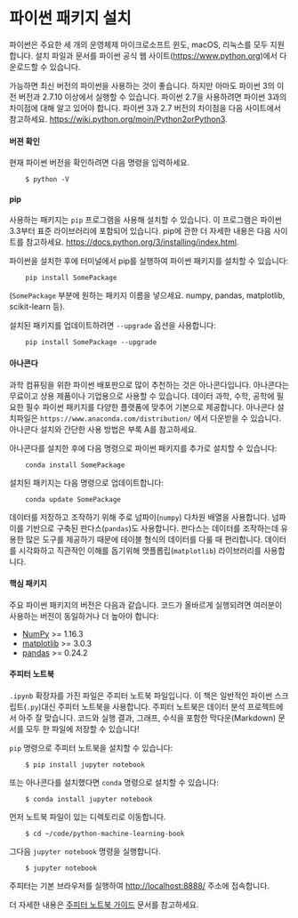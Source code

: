 #  파이썬 패키지 설치

파이썬은 주요한 세 개의 운영체제 마이크로소프트 윈도, macOS, 리눅스를 모두 지원합니다. 설치 파일과 문서를 파이썬 공식 웹 사이트(https://www.python.org)에서 다운로드할 수 있습니다.

가능하면 최신 버전의 파이썬을 사용하는 것이 좋습니다. 하지만 아마도 파이썬 3의 이전 버전과 2.7.10 이상에서 실행할 수 있습니다. 파이썬 2.7을 사용하려면 파이썬 3과의 차이점에 대해 알고 있어야 합니다. 파이썬 3과 2.7 버전의 차이점을 다음 사이트에서 참고하세요. https://wiki.python.org/moin/Python2orPython3.

#### 버젼 확인 

현재 파이썬 버전을 확인하려면 다음 명령을 입력하세요.
```
    $ python -V
```

#### pip

사용하는 패키지는 `pip` 프로그램을 사용해 설치할 수 있습니다. 이 프로그램은 파이썬 3.3부터 표준 라이브러리에 포함되어 있습니다. pip에 관한 더 자세한 내용은 다음 사이트를 참고하세요. https://docs.python.org/3/installing/index.html.

파이썬을 설치한 후에 터미널에서 pip를 실행하여 파이썬 패키지를 설치할 수 있습니다:
```
    pip install SomePackage
```

(`SomePackage` 부분에 원하는 패키지 이름을 넣으세요. numpy, pandas, matplotlib, scikit-learn 등).

설치된 패키지를 업데이트하려면 `--upgrade` 옵션을 사용합니다:
```
    pip install SomePackage --upgrade
```

#### 아나콘다

과학 컴퓨팅을 위한 파이썬 배포판으로 많이 추천하는 것은 아나콘다입니다. 아나콘다는 무료이고 상용 제품이나 기업용으로 사용할 수 있습니다. 데이터 과학, 수학, 공학에 필요한 필수 파이썬 패키지를 다양한 플랫폼에 맞추어 기본으로 제공합니다. 아나콘다 설치파일은 `https://www.anaconda.com/distribution/` 에서 다운받을 수 있습니다. 아나콘다 설치와 간단한 사용 방법은 부록 A를 참고하세요.

아나콘다를 설치한 후에 다음 명령으로 파이썬 패키지를 추가로 설치할 수 있습니다:
```
    conda install SomePackage
```
설치된 패키지는 다음 명령으로 업데이트합니다:
```
    conda update SomePackage
```
데이터를 저장하고 조작하기 위해 주로 넘파이(`numpy`) 다차원 배열을 사용합니다. 넘파이를 기반으로 구축된 판다스(`pandas`)도 사용합니다. 판다스는 데이터를 조작하는데 유용한 많은 도구를 제공하기 때문에 테이블 형식의 데이터를 다룰 때 편리합니다. 데이터를 시각화하고 직관적인 이해를 돕기위해 맷플롭립(`matplotlib`) 라이브러리를 사용합니다.

#### 핵심 패키지

주요 파이썬 패키지의 버전은 다음과 같습니다. 코드가 올바르게 실행되려면 여러분이 사용하는 버전이 동일하거나 더 높아야 합니다:

- [NumPy](http://www.numpy.org) >= 1.16.3
- [matplotlib](http://matplotlib.org) >= 3.0.3
- [pandas](http://pandas.pydata.org) >= 0.24.2

#### 주피터 노트북

`.ipynb` 확장자를 가진 파일은 주피터 노트북 파일입니다. 이 책은 일반적인 파이썬 스크립트(`.py`)대신 주피터 노트북을 사용합니다. 주피터 노트북은 데이터 분석 프로젝트에서 아주 잘 맞습니다. 코드와 실행 결과, 그래프, 수식을 포함한 막다운(Markdown) 문서를 모두 한 파일에 저장할 수 있습니다!

`pip` 명령으로 주피터 노트북을 설치할 수 있습니다:
```
    $ pip install jupyter notebook
```
또는 아나콘다를 설치했다면 `conda` 명령으로 설치할 수 있습니다:
```
    $ conda install jupyter notebook
```
먼저 노트북 파일이 있는 디렉토리로 이동합니다.
```
    $ cd ~/code/python-machine-learning-book
```
그다음 `jupyter notebook` 명령을 실행합니다.
```
    $ jupyter notebook
```
주피터는 기본 브라우저를 실행하여 [http://localhost:8888/](http://localhost:8888/) 주소에 접속합니다.

더 자세한 내용은 [주피터 노트북 가이드](https://jupyter-notebook-beginner-guide.readthedocs.io/) 문서를 참고하세요.
